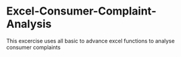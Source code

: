 # Excel-Consumer-Complaint-Analysis
This excercise uses all basic to advance excel functions to analyse consumer complaints
